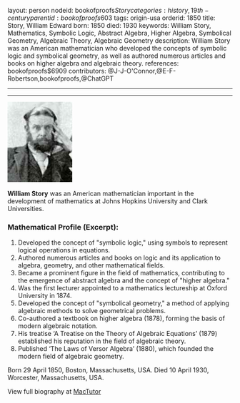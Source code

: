 layout: person
nodeid: bookofproofs$Story
categories: history,19th-century
parentid: bookofproofs$603
tags: origin-usa
orderid: 1850
title: Story, William Edward
born: 1850
died: 1930
keywords: William Story, Mathematics, Symbolic Logic, Abstract Algebra, Higher Algebra, Symbolical Geometry, Algebraic Theory, Algebraic Geometry
description: William Story was an American mathematician who developed the concepts of symbolic logic and symbolical geometry, as well as authored numerous articles and books on higher algebra and algebraic theory.
references: bookofproofs$6909
contributors: @J-J-O'Connor,@E-F-Robertson,bookofproofs,@ChatGPT

---



---

![Story.jpg](https://github.com/bookofproofs/bookofproofs.github.io/blob/main/_sources/_assets/images/portraits/Story.jpg?raw=true)

**William Story** was an American mathematician important in the development of mathematics at Johns Hopkins University and Clark Universities.

### Mathematical Profile (Excerpt):
1. Developed the concept of "symbolic logic," using symbols to represent logical operations in equations. 
2. Authored numerous articles and books on logic and its application to algebra, geometry, and other mathematical fields.
3. Became a prominent figure in the field of mathematics, contributing to the emergence of abstract algebra and the concept of "higher algebra."
4. Was the first lecturer appointed to a mathematics lectureship at Oxford University in 1874.
5. Developed the concept of "symbolical geometry," a method of applying algebraic methods to solve geometrical problems. 
6. Co-authored a textbook on higher algebra (1878), forming the basis of modern algebraic notation.
7. His treatise ‘A Treatise on the Theory of Algebraic Equations’ (1879) established his reputation in the field of algebraic theory. 
8. Published ‘The Laws of Versor Algebra’ (1880), which founded the modern field of algebraic geometry.

Born 29 April 1850, Boston, Massachusetts, USA. Died 10 April 1930, Worcester, Massachusetts, USA.

View full biography at [MacTutor](https://mathshistory.st-andrews.ac.uk/Biographies/Story/)
